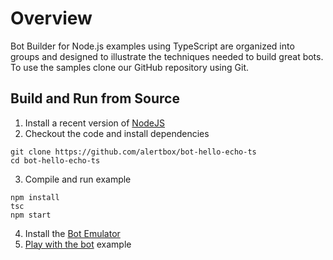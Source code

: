 # Overview

Bot Builder for Node.js examples using TypeScript are organized into groups and designed to illustrate the techniques needed to build great bots. To use the samples clone our GitHub repository using Git.

## Build and Run from Source

1. Install a recent version of [NodeJS]()
2. Checkout the code and install dependencies
```
git clone https://github.com/alertbox/bot-hello-echo-ts
cd bot-hello-echo-ts
```
3. Compile and run example
```
npm install
tsc
npm start
```
4. Install the [Bot Emulator]()
5. [Play with the bot]() example